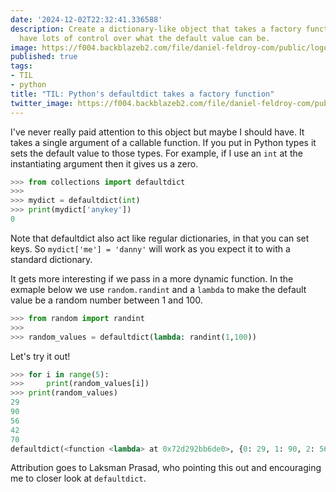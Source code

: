 ```yaml
---
date: '2024-12-02T22:32:41.336588'
description: Create a dictionary-like object that takes a factory function so you
  have lots of control over what the default value can be.
image: https://f004.backblazeb2.com/file/daniel-feldroy-com/public/logos/til-1.png
published: true
tags:
- TIL
- python
title: "TIL: Python's defaultdict takes a factory function"
twitter_image: https://f004.backblazeb2.com/file/daniel-feldroy-com/public/logos/til-1.png
---
```


I've never really paid attention to this object but maybe I should have. It takes a single argument of a callable function. If you put in Python types it sets the default value to those types. For example, if I use an `int` at the instantiating argument then it gives us a zero.

```python
>>> from collections import defaultdict
>>>
>>> mydict = defaultdict(int)
>>> print(mydict['anykey'])
0
```

Note that defaultdict also act like regular dictionaries, in that you can set keys. So `mydict['me'] = 'danny'` will work as you expect it to with a standard dictionary.

It gets more interesting if we pass in a more dynamic function. In the exmaple below we use `random.randint` and a `lambda` to make the default value be a random number between 1 and 100. 

```python
>>> from random import randint
>>>
>>> random_values = defaultdict(lambda: randint(1,100))
```

Let's try it out!

```python
>>> for i in range(5):
>>>     print(random_values[i])
>>> print(random_values)
29
90
56
42
70
defaultdict(<function <lambda> at 0x72d292bb6de0>, {0: 29, 1: 90, 2: 56, 3: 42, 4: 70})
```

Attribution goes to Laksman Prasad, who pointing this out and encouraging me to closer look at `defaultdict`.
